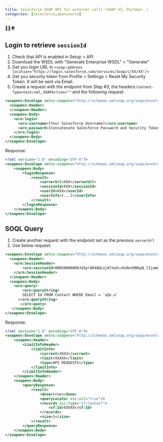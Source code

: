 ```yaml
---
title: Salesforce SOAP API for external calls (SOAP UI, Postman..)
categories: [salesforce,opensource]
---
```


<p class="text-center">🐍👑🌍</p>

<!--more-->

## Login to retrieve `sessionId`

1. Check that API is enabled in Setup > API
1. Download the WSDL with "Generate Enterprise WSDL" > "Generate"
1. Get you login URL in `<soap:address location="https://login.salesforce.com/services/Soap/c/XX/XX"/>`
1. Get you  security token from Profile > Settings > Reset My Security Token. It will be sent via Email.
1. Create a request with the endpoint from Step #3, the headers `Content-Type=text/xml`, `SOAPAction=""` and the following request:

```xml
<soapenv:Envelope xmlns:soapenv="http://schemas.xmlsoap.org/soap/envelope/" xmlns:urn="urn:enterprise.soap.sforce.com">
  <soapenv:Header>
  </soapenv:Header>
  <soapenv:Body>
    <urn:login>
      <urn:username>[Your Salesforce Username]</urn:username>
      <urn:password>[Concatenate Salesforce Password and Security Token]</urn:password>
    </urn:login>
  </soapenv:Body>
</soapenv:Envelope>
```

Response:
```xml
<?xml version="1.0" encoding="UTF-8"?>
<soapenv:Envelope xmlns:soapenv="http://schemas.xmlsoap.org/soap/envelope/" xmlns="urn:enterprise.soap.sforce.com" xmlns:xsi="http://www.w3.org/2001/XMLSchema-instance">
    <soapenv:Body>
        <loginResponse>
            <result>
                <serverUrl>XXX</serverUrl>
                <sessionId>XXX</sessionId>
                <userId>XXX</userId>
                <userInfo>[...]</userInfo>
            </result>
        </loginResponse>
    </soapenv:Body>
</soapenv:Envelope>
```

## SOQL Query

1. Create another request with the endpoint set as the previous `serverUrl`
1. Use below request:

```xml
<soapenv:Envelope xmlns:soapenv="http://schemas.xmlsoap.org/soap/envelope/" xmlns:urn="urn:enterprise.soap.sforce.com" xmlns:urn1="urn:sobject.enterprise.soap.sforce.com">
  <soapenv:Header>
    <urn:SessionHeader>
        <urn:sessionId>00D58000000JdSp!AR4AQLojAlVoXccKoNsd9NkpQ_lIjamHTk7b2HM6ZA1Vxmte2E8DcANrPwQt3UQWYhh7PMXUWNRvcX1cg_jR5jJvrI.kTON_</urn:sessionId>
    </urn:SessionHeader>
  </soapenv:Header>
  <soapenv:Body>
    <urn:query>
	    <urn:queryString>
        SELECT Id FROM Contact WHERE Email = 'x@x.x'
      </urn:queryString>
	   </urn:query>
   </soapenv:Body>
</soapenv:Envelope>
```

Response:
```xml
<?xml version="1.0" encoding="UTF-8"?>
<soapenv:Envelope xmlns:soapenv="http://schemas.xmlsoap.org/soap/envelope/" xmlns="urn:enterprise.soap.sforce.com" xmlns:xsi="http://www.w3.org/2001/XMLSchema-instance" xmlns:sf="urn:sobject.enterprise.soap.sforce.com">
    <soapenv:Header>
        <LimitInfoHeader>
            <limitInfo>
                <current>2643</current>
                <limit>XXXXX</limit>
                <type>API REQUESTS</type>
            </limitInfo>
        </LimitInfoHeader>
    </soapenv:Header>
    <soapenv:Body>
        <queryResponse>
            <result>
                <done>true</done>
                <queryLocator xsi:nil="true"/>
                <records xsi:type="sf:Contact">
                    <sf:Id>XXXXX</sf:Id>
                </records>
                <size>1</size>
            </result>
        </queryResponse>
    </soapenv:Body>
</soapenv:Envelope>
```
